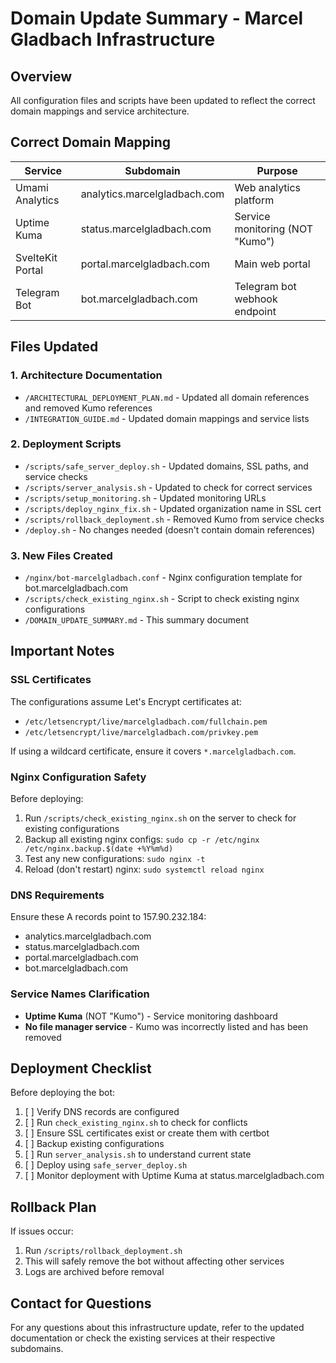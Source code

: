 # Domain Update Summary - Marcel Gladbach Infrastructure

## Overview
All configuration files and scripts have been updated to reflect the correct domain mappings and service architecture.

## Correct Domain Mapping

| Service | Subdomain | Purpose |
|---------|-----------|---------|
| Umami Analytics | analytics.marcelgladbach.com | Web analytics platform |
| Uptime Kuma | status.marcelgladbach.com | Service monitoring (NOT "Kumo") |
| SvelteKit Portal | portal.marcelgladbach.com | Main web portal |
| Telegram Bot | bot.marcelgladbach.com | Telegram bot webhook endpoint |

## Files Updated

### 1. Architecture Documentation
- `/ARCHITECTURAL_DEPLOYMENT_PLAN.md` - Updated all domain references and removed Kumo references
- `/INTEGRATION_GUIDE.md` - Updated domain mappings and service lists

### 2. Deployment Scripts
- `/scripts/safe_server_deploy.sh` - Updated domains, SSL paths, and service checks
- `/scripts/server_analysis.sh` - Updated to check for correct services
- `/scripts/setup_monitoring.sh` - Updated monitoring URLs
- `/scripts/deploy_nginx_fix.sh` - Updated organization name in SSL cert
- `/scripts/rollback_deployment.sh` - Removed Kumo from service checks
- `/deploy.sh` - No changes needed (doesn't contain domain references)

### 3. New Files Created
- `/nginx/bot-marcelgladbach.conf` - Nginx configuration template for bot.marcelgladbach.com
- `/scripts/check_existing_nginx.sh` - Script to check existing nginx configurations
- `/DOMAIN_UPDATE_SUMMARY.md` - This summary document

## Important Notes

### SSL Certificates
The configurations assume Let's Encrypt certificates at:
- `/etc/letsencrypt/live/marcelgladbach.com/fullchain.pem`
- `/etc/letsencrypt/live/marcelgladbach.com/privkey.pem`

If using a wildcard certificate, ensure it covers `*.marcelgladbach.com`.

### Nginx Configuration Safety
Before deploying:
1. Run `/scripts/check_existing_nginx.sh` on the server to check for existing configurations
2. Backup all existing nginx configs: `sudo cp -r /etc/nginx /etc/nginx.backup.$(date +%Y%m%d)`
3. Test any new configurations: `sudo nginx -t`
4. Reload (don't restart) nginx: `sudo systemctl reload nginx`

### DNS Requirements
Ensure these A records point to 157.90.232.184:
- analytics.marcelgladbach.com
- status.marcelgladbach.com
- portal.marcelgladbach.com
- bot.marcelgladbach.com

### Service Names Clarification
- **Uptime Kuma** (NOT "Kumo") - Service monitoring dashboard
- **No file manager service** - Kumo was incorrectly listed and has been removed

## Deployment Checklist

Before deploying the bot:

1. [ ] Verify DNS records are configured
2. [ ] Run `check_existing_nginx.sh` to check for conflicts
3. [ ] Ensure SSL certificates exist or create them with certbot
4. [ ] Backup existing configurations
5. [ ] Run `server_analysis.sh` to understand current state
6. [ ] Deploy using `safe_server_deploy.sh`
7. [ ] Monitor deployment with Uptime Kuma at status.marcelgladbach.com

## Rollback Plan

If issues occur:
1. Run `/scripts/rollback_deployment.sh`
2. This will safely remove the bot without affecting other services
3. Logs are archived before removal

## Contact for Questions

For any questions about this infrastructure update, refer to the updated documentation or check the existing services at their respective subdomains.